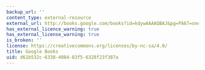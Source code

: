```yaml
---
backup_url: ''
content_type: external-resource
external_url: http://books.google.com/books?id=kdywAAAAQBAJ&pg=PA67=onepage
has_external_licence_warning: true
has_external_license_warning: true
is_broken: ''
license: https://creativecommons.org/licenses/by-nc-sa/4.0/
title: Google Books
uid: d61b532c-6338-4084-83f5-6328f23f387a
---
```

